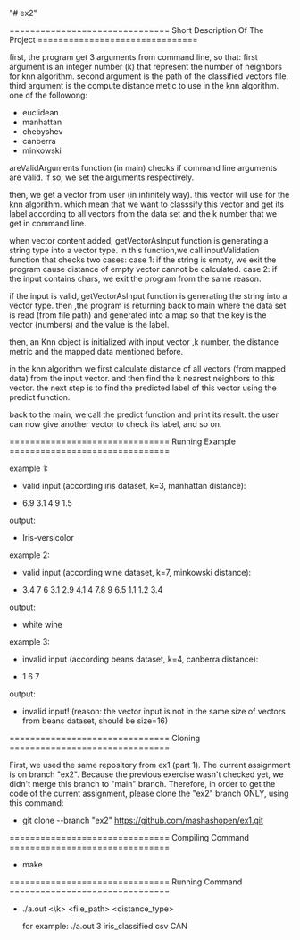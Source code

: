 "# ex2" 

=============================== Short Description Of The Project =============================== 

first, the program get 3 arguments from command line, so that:
first argument is an integer number (k) that represent the number of neighbors for knn algorithm.
second argument is the path of the classified vectors file.
third argument is the compute distance metic to use in the knn algorithm. one of the followong:
- euclidean
- manhattan
- chebyshev
- canberra
- minkowski

areValidArguments function (in main) checks if command line arguments are valid.
if so, we set the arguments respectively.

then, we get a vector from user (in infinitely way). this vector will use for the knn algorithm. which
mean that we want to classsify this vector and get its label according to all vectors from the data
set and the k number that we get in command line.

when vector content added, getVectorAsInput function is generating a string type into a vector type.
in this function,we call inputValidation function that checks two cases:
case 1: if the string is empty, we exit the program cause distance of empty vector 
cannot be calculated.
case 2: if the input contains chars, we exit the program from the same reason. 

if the input is valid, getVectorAsInput function is generating the string into a vector type.
then ,the program is returning back to main where the data set is read (from file path) and generated
into a map so that the key is the vector (numbers) and the value is the label.

then, an Knn object is initialized with input vector ,k number, the distance metric and the mapped data 
mentioned before. 

in the knn algorithm we first calculate distance of all vectors (from mapped data) from the input vector.
and then find the k nearest neighbors to this vector. the next step is to find the predicted label of this
vector using the predict function.

back to the main, we call the predict function and print its result. 
the user can now give another vector to check its label, and so on.


=============================== Running Example ===============================

example 1:
- valid input (according iris dataset, k=3, manhattan distance):
* 6.9 3.1 4.9 1.5 

output: 
* Iris-versicolor


example 2:
- valid input (according wine dataset, k=7, minkowski distance):
* 3.4 7 6 3.1 2.9 4.1 4 7.8 9 6.5 1.1 1.2 3.4

output: 
* white wine


example 3:
- invalid input (according beans dataset, k=4, canberra distance):
* 1 6 7
  
 output: 
* invalid input!
 (reason: the vector input is not in the same size of vectors from beans dataset, should be size=16)
 
 
 
 =============================== Cloning ===============================
 
First, we used the same repository from ex1 (part 1). The current assignment is on branch "ex2". Because the previous exercise wasn't checked yet, we didn't merge this branch to "main" branch. Therefore, in order to get the code of the current assignment, please clone the "ex2" branch ONLY, using this command:

  * git clone --branch "ex2" https://github.com/mashashopen/ex1.git


 =============================== Compiling Command ===============================

 * make 


 =============================== Running Command ===============================

 * ./a.out <\k> <file_path> <distance_type>
  
   for example:  ./a.out 3 iris_classified.csv CAN
